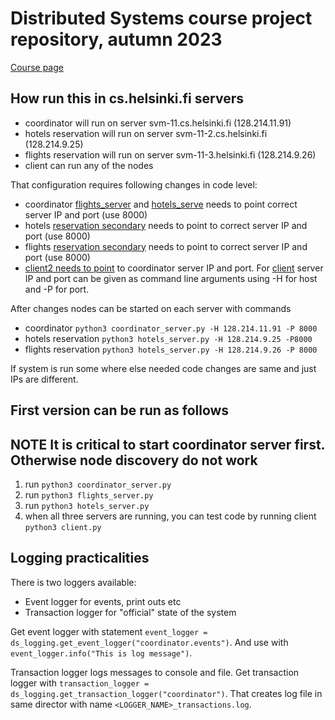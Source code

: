 # Distributed Systems course project repository, autumn 2023

[Course page](https://studies.helsinki.fi/kurssit/toteutus/hy-opt-cur-2324-b8ec1422-835b-4bdb-bd2c-25df506de0f8)

## How run this in cs.helsinki.fi servers

- coordinator will run on server svm-11.cs.helsinki.fi (128.214.11.91)
- hotels reservation will run on server svm-11-2.cs.helsinki.fi (128.214.9.25)
- flights reservation will run on server svm-11-3.helsinki.fi (128.214.9.26)
- client can run any of the nodes 

That configuration requires following changes in code level:
- coordinator [flights_server](https://github.com/noorary/dist-syst-project/blob/main/coordinator_server.py#L67) and [hotels_serve](https://github.com/noorary/dist-syst-project/blob/main/coordinator_server.py#L68) needs to point correct server IP and port (use 8000)
- hotels [reservation secondary](https://github.com/noorary/dist-syst-project/blob/main/hotels_server.py#L192) needs to point to correct server IP and port (use 8000)
- flights [reservation secondary](https://github.com/noorary/dist-syst-project/blob/main/flights_server.py#L193) needs to point to correct server IP and port (use 8000)
- [client2 needs to point](https://github.com/noorary/dist-syst-project/blob/main/client2.py#L31) to coordinator server IP and port. For [client](https://github.com/noorary/dist-syst-project/blob/main/client.py) server IP and port can be given as command line arguments using -H for host and -P for port.

After changes nodes can be started on each server with commands 
- coordinator `python3 coordinator_server.py -H 128.214.11.91 -P 8000`
- hotels reservation `python3 hotels_server.py -H 128.214.9.25 -P8000`
- flights reservation `python3 hotels_server.py -H 128.214.9.26 -P 8000`

If system is run some where else needed code changes are same and just IPs are different.  

## First version can be run as follows

**NOTE** It is critical to start coordinator server first. Otherwise node discovery do not work
--- 
1. run `python3 coordinator_server.py`
2. run `python3 flights_server.py`
3. run `python3 hotels_server.py`
4. when all three servers are running, you can test code by running client `python3 client.py`

## Logging practicalities

There is two loggers available:
- Event logger for events, print outs etc
- Transaction logger for "official" state of the system

Get event logger with statement ```event_logger = ds_logging.get_event_logger("coordinator.events")```. And use with ```event_logger.info("This is log message")```.

Transaction logger logs messages to console and file. Get transaction logger with ```transaction_logger = ds_logging.get_transaction_logger("coordinator")```. That creates log file in same director with name ```<LOGGER_NAME>_transactions.log```. 

